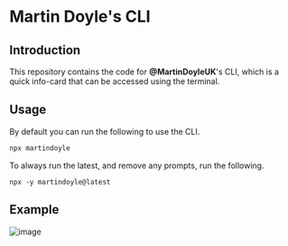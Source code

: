 # Martin Doyle's CLI

## Introduction

This repository contains the code for **@MartinDoyleUK**'s CLI, which is a quick info-card that can be accessed using the terminal.

## Usage

By default you can run the following to use the CLI.
```sh
npx martindoyle
```

To always run the latest, and remove any prompts, run the following.
```
npx -y martindoyle@latest
```

## Example

![image](https://github.com/MartinDoyleUK/martindoyle-cli/assets/2427267/703298c7-9f8d-4890-ad7b-6f100ba8c1cf)
